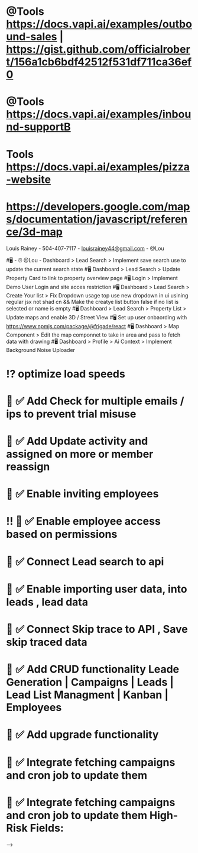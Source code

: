 # @Tools https://docs.vapi.ai/examples/outbound-sales | https://gist.github.com/officialrobert/156a1cb6bdf42512f531df711ca36ef0

# @Tools https://docs.vapi.ai/examples/inbound-supportB

# Tools https://docs.vapi.ai/examples/pizza-website

# https://developers.google.com/maps/documentation/javascript/reference/3d-map

Louis Rainey - 504-407-7117 - louisrainey44@gmail.com - @Lou

#🖥️ - ⏰ @Lou - Dashboard > Lead Search > Implement save search use to update the current search state
#🖥️ Dashboard > Lead Search > Update Property Card to link to property overview page
#🖥️ Login > Implement Demo User Login and site acces restriction
#🖥️ Dashboard > Lead Search > Create Your list > Fix Dropdown usage top use new dropdown in ui usining regular jsx not shad cn && Make the creatye list button false if no list is selected or name is empty
#🖥️ Dashboard > Lead Search > Property List > Update maps and enable 3D / Street View
#🖥️ Set up user onbaording with https://www.npmjs.com/package/@frigade/react
#🖥️ Dashboard > Map Component > Edit the map componnet to take in area and pass to fetch data with drawing
#🖥️ Dashboard > Profile > Ai Context > Implement Background Noise Uploader

# ⁉️ optimize load speeds

# 💾 ✅ Add Check for multiple emails / ips to prevent trial misuse

# 💾 ✅ Add Update activity and assigned on more or member reassign

# 💾 ✅ Enable inviting employees

# ‼ 💾 ✅ Enable employee access based on permissions

# 💾 ✅ Connect Lead search to api

# 💾 ✅ Enable importing user data, into leads , lead data

# 💾 ✅ Connect Skip trace to API , Save skip traced data

# 💾 ✅ Add CRUD functionality Leade Generation | Campaigns | Leads | Lead List Managment | Kanban | Employees

# 💾 ✅ Add upgrade functionality

# 💾 ✅ Integrate fetching campaigns and cron job to update them

# 💾 ✅ Integrate fetching campaigns and cron job to update them High-Risk Fields:

<!-- # 🪳 ✅ Fix Selects not able to be updated hydration error components\ui\select.tsx

# 🪳 ✅ Fix dropdowns not able to be for campaing page  components\ui\dropdown-menu.tsx

# 🪳 ✅ When creating a lead list from properties on last page get expected string receved null

# 🖥️ ✅ Implement upload lead list functionality

# 🖥️ ✅ ReImplement profile field validation on type
# 🖥️ ✅ Implment Check Logic on Lead List so users can clcik the proeprties they want to add to the list creeat with(xNum)
 -->

<!-- # 🖥️✅ Fix Kanban creating to do to add priority due date  -->

<!-- # ✅ 🪳 Fix multiple file uploads being able to be deleted profile page  -->

<!-- # 🪳✅ Fix saving profile when editing oveerwriting typing  -->

<!-- # ✅ 💾 Security add update password, enable 2fa -->

<!-- # 💾 ✅ Add webhook for updating kanban state -->

<!-- # 💾 ✅ Set Up Database for nested users, connected with ai usage and skip trace usage, stripe subscriptions -->

<!-- # 💾 ✅ Add activity logging hook/ middleware -->

<!-- # 💾 ✅  Social Planner , Sub Accounts , Email Text, Oauth -->

<!-- # 🪳✅ Fix horizontal scroll on property view being clipped out -->

<!-- #✅ Add layout to speific [] pages -->

<!-- # ✅  Add usage to leads skip traces -->

<!-- #🪳   Fix horizontal scroll on property view -->

<!-- # ✅ optimize mobile display [Lead Search,Campaign Page,Lead Manager,Lead List Manager| Billing Modal] -->

<!-- # ✅ Add video modal explaining each section -->

<!-- # 🪳 ✅ Fix add lead list modal not showing errors or submitting -->

<!-- # 💪✅ Add up sale after sigining up for trial that promprs immediate upgrade | Fix Upgrade modal -->

<!-- # Update variables to be pulled from user profile [✅Credits remaing, ✅Modals (✅Usage , ✅Billing,✅ Security,✅Webhooks, ✅Team Members, ✅Kanban,✅Mock ✅Leads,✅Mock Lead List)] -->

<!-- # 🪳 ✅ Need to fix modals opening and autofocusing, unable to click app behind once closed, Usage one is working fine | Caused  sahd ui dialog

<!-- Uncaught InternalError: too much recursion
    $d3863c46a17e8a28$var$focus index.mjs:247
    handleFocusOut index.mjs:62
    $d3863c46a17e8a28$var$focus index.mjs:250
    handleFocusIn index.mjs:44
    $d3863c46a17e8a28$var$focus index.mjs:247
    handleFocusOut index.mjs:62
index.mjs:247 --> -->

<!-- # 🪳 ✅  Fix Leads Drawer Not laoding when i get to bottom -->

<!-- # 🪳 ✅ Fix Multiple toasts showing when drawer is opened (Maybe multi renders) -->

<!-- # 💪 ✅ Kanban add state -->

<!-- # 💪 ✅ Add New team modal , and employee permissions , invite by email with permissions -->

<!-- # 💪 ✅ Don’t redo skip traces on data you’ve already purchased (List Creation) -->

<!-- # ✅ Add Skip tracing capability -->

<!-- #✅ Create user profile -->

<!-- #✅ Add redirects to page if subscription is over , or user not correctly signed in -->

<!-- #✅ Switch alerts to use sonner https://ui.shadcn.com/docs/components/sonner -->

<!-- #✅ Switch lead results to use shad ui drawer https://ui.shadcn.com/docs/components/drawer -->

<!-- # ✅ Add cancel while drawing -->

<!-- #✅ Add Leads,LeadList to global state , so we can easily switch, filter -->

<!-- #✅ Lead Manager Add pagination , Fix status select -->

<!-- #✅  Add campaigns to global state , so we can easily switch, filter -->

<!-- #✅  Fix Date range picker in campaigns -->

<!-- #✅  add page for user voice , script -->

<!-- #✅ LMNT Voice Cloining [text](https://docs.lmnt.com/api-reference/voice/create-voice#create-voice)

#✅ Look into voice cloning -->

<!-- # Update Location cards to have dark mode ✅ -->
<!-- ⚠️ # Add Data sets for Creatify  Create Video From Link, Get Video Result,Get Vedio History, Generate Preview video from link, Render video [Video]
   # Get existing links, create link, create link with params, update link, get link by id
   # Post Lipsync Task , Get Lipsync items , get lipsync by id
   # Personas , Get available personas, Get all personas by id, create persona, delete persona
   # Voices , Get Voices
   # Get remaining credits -->
<!-- #✅ Fix campaign table types mismatch , maybe need to create different tables for each campaign

# ✅Add Data sets for Vapi Create,Get,List,Update,Delete | Assistant.Create,Get,List,Update,Delete |,Create,Get,List,Update,Delete | Phone Numbers ,Create,Get,List,Update,Delete | Squads, Create,Get,List,Update,Delete | Files, ? Create,Get,List,Update,Delete | Tools, -->

<!-- #✅ Update campaigns to show secondary contact method -->
<!-- # Fix Create lead Filter auto closing when clicking an option -->
